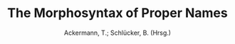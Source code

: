 ---
type: article
author: "Ackermann, T.; Schlücker, B. (Hrsg.)"
title: "The Morphosyntax of Proper Names"
year: 2017-01-01
journal: Folia Linguistica
volume: 51
number: 2
doi: 10.1515/flin-2017-0011
weblink: http://xkcd.com
---